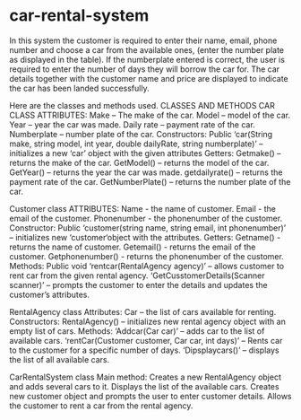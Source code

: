 # car-rental-system
In this system the customer is required to enter their name, email, phone number and choose a car from the available ones, (enter the number plate as displayed in the table).
If the numberplate entered is correct, the user is required to enter the number of days they will borrow the car for. The car details together with the customer name and price are displayed to indicate the car has been landed successfully.

Here are the classes and methods used.
CLASSES AND METHODS
CAR CLASS
  ATTRIBUTES:
  	Make – The make of the car.
  	Model – model of the car.
  	Year – year the car was made.
  	Daily rate – payment rate of the car.
  	Numberplate – number plate of the car.
  Constructors:
    Public ‘car(String make, string model, int year, double dailyRate, string numberplate)’  – initializes a new ‘car’ object with the given attributes
  Getters:
  	Getmake() – returns the make of the car.
  	GetModel() – returns the model of the car.
  	GetYear() –  returns the year the car was made.
  	getdailyrate() –  returns the payment rate of the car.
  	GetNumberPlate() –  returns the number plate of the car.

Customer class
  ATTRIBUTES:
  	Name -  the name of customer.
  	Email -  the email of the customer.
  	Phonenumber -  the phonenumber of the customer.
  Constructor:
    Public ‘customer(string name, string email, int phonenumber)’ – initializes new ‘customer‘object with the attributes.
  Getters:
  	Getname() -  returns the name of customer.
  	Getemail() -  returns the email of the customer.
  	Getphonenumber() -  returns the phonenumber of the customer.
  Methods:
    Public void  ‘rentcar(RentalAgency agency)’ – allows customer to rent car from the given rental agency.
    ‘GetCusstomerDetails(Scanner scanner)’ – prompts the customer to enter the details and updates the customer’s attributes.


RentalAgency class
  Attributes:
  	Car – the list of cars available for renting.
  Constructors:
  	RentalAgency() – initializes new rental agency object with an empty list of  cars.
  Methods:
  	‘Addcar(Car car)’ – adds car to the list of available cars.
    ‘rentCar(Customer customer, Car car, int days)’ – Rents car to the customer for a specific number of days.
    ‘Dipsplaycars()’ – displays the list of all available cars.

CarRentalSystem class
    Main method:
    Creates a new RentalAgency object and adds several cars to it.
    Displays the list of the available cars.
    Creates new customer object and prompts the user to enter customer details.
    Allows the customer to rent a car from the rental agency.

